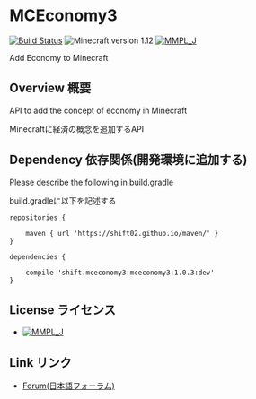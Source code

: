 ﻿# MCEconomy3
[![Build Status](https://travis-ci.org/shift02/MCEconomy3.svg?branch=master)](https://travis-ci.org/shift02/MCEconomy3)
![Minecraft version 1.12](https://img.shields.io/badge/mc%20version-1.12-brightgreen.svg)
[![MMPL_J](https://img.shields.io/badge/license-MMPL__%20J-blue.svg)](http://tsoft-web.com/nokiyen/minecraft/modding/MMPL_J)

Add Economy to Minecraft

## Overview 概要

API to add the concept of economy in Minecraft

Minecraftに経済の概念を追加するAPI

## Dependency 依存関係(開発環境に追加する)

Please describe the following in build.gradle

build.gradleに以下を記述する

```
repositories {

    maven { url 'https://shift02.github.io/maven/' }
}

dependencies {

    compile 'shift.mceconomy3:mceconomy3:1.0.3:dev'
}
```

## License ライセンス

- [![MMPL_J](https://img.shields.io/badge/license-MMPL__%20J-blue.svg)](http://tsoft-web.com/nokiyen/minecraft/modding/MMPL_J)

## Link リンク

- [Forum(日本語フォーラム)](http://forum.minecraftuser.jp/viewtopic.php?f=13&t=31965&p=280161)
